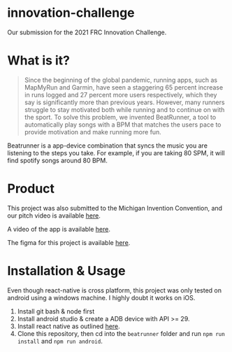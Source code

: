 # innovation-challenge

Our submission for the 2021 FRC Innovation Challenge.

# What is it?

> Since the beginning of the global pandemic, running apps, such as MapMyRun and Garmin, have seen a staggering 65 percent increase in runs logged and 27 percent more users respectively, which they say is significantly more than previous years. However, many runners struggle to stay motivated both while running and to continue on with the sport. To solve this problem, we invented BeatRunner, a tool to automatically play songs with a BPM that matches the users pace to provide motivation and make running more fun. 

Beatrunner is a app-device combination that syncs the music you are listening to the steps you take. For example, if you are taking 80 SPM, it will find spotify songs around 80 BPM.

# Product

This project was also submitted to the Michigan Invention Convention, and our pitch video is available [here](https://www.youtube.com/watch?v=diWKppm-QBk).

A video of the app is available [here](https://www.youtube.com/watch?v=Nbap7Ce5AGY).

The figma for this project is available [here](https://www.figma.com/file/JxewNDMmC1L2yEdJeLtyLS/Robotics-Take-Two?node-id=0%3A1).

# Installation & Usage

Even though react-native is cross platform, this project was only tested on android using a windows machine. I highly doubt it works on iOS.

1. Install git bash & node first
2. Install android studio & create a ADB device with API >= 29.
3. Install react native as outlined [here](https://reactnative.dev/docs/environment-setup).
4. Clone this repository, then cd into the `beatrunner` folder and run `npm run install` and `npm run android`.

